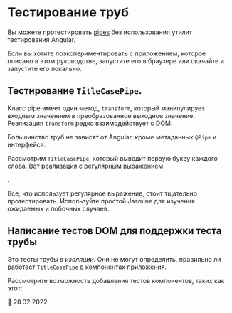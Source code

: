 # Тестирование труб

Вы можете протестировать [pipes](guide/pipes) без использования утилит тестирования Angular.

<div class="alert is-helpful">

Если вы хотите поэкспериментировать с приложением, которое описано в этом руководстве, <live-example name="testing" noDownload>запустите его в браузере</live-example> или <live-example name="testing" downloadOnly>скачайте и запустите его локально</live-example>.

</div>

## Тестирование `TitleCasePipe`.

Класс pipe имеет один метод, `transform`, который манипулирует входным значением в преобразованное выходное значение. Реализация `transform` редко взаимодействует с DOM.

Большинство труб не зависят от Angular, кроме метаданных `@Pipe` и интерфейса.

Рассмотрим `TitleCasePipe`, который выводит первую букву каждого слова. Вот реализация с регулярным выражением.

<code-example header="app/shared/title-case.pipe.ts" path="testing/src/app/shared/title-case.pipe.ts"></code-example>.

Все, что использует регулярное выражение, стоит тщательно протестировать. Используйте простой Jasmine для изучения ожидаемых и побочных случаев.

<code-example header="app/shared/title-case.pipe.spec.ts" path="testing/src/app/shared/title-case.pipe.spec.ts" region="excerpt"></code-example>

<a id="write-tests"></a>

## Написание тестов DOM для поддержки теста трубы

Это тесты трубы _в изоляции_. Они не могут определить, правильно ли работает `TitleCasePipe` в компонентах приложения.

Рассмотрите возможность добавления тестов компонентов, таких как этот:

<code-example header="app/hero/hero-detail.component.spec.ts (pipe test)" path="testing/src/app/hero/hero-detail.component.spec.ts" region="title-case-pipe"></code-example>

<!-- links -->

<!-- external links -->

<!-- end links -->

:date: 28.02.2022
